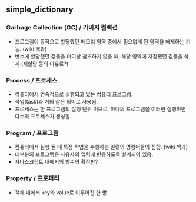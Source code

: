 ## simple_dictionary

### Garbage Collection (GC) / 가비지 컬렉션
- 프로그램이 동적으로 할당했던 메모리 영역 중에서 필요없게 된 영역을 해제하는 기능. (wiki 백과)
- 변수에 할당했던 값들을 더이상 참조하지 않을 때, 해당 영역에 저장됐던 값들을 삭제 (재할당 등의 이유로?)


### Process / 프로세스
- 컴퓨터에서 연속적으로 실행되고 있는 컴퓨터 프로그램.
- 작업(task)과 거의 같은 의미로 사용됨.
- 프로세스는 한 프로그램의 실행 단위 이므로, 하나의 프로그램을 여러번 실행하면 다수의 프로세스가 생성됨.


### Program / 프로그램 
- 컴퓨터에서 실행 될 때 특정 작업을 수행하는 일련의 명령어들의 집합. (wiki 백과) <br />
- 대부분의 프로그램은 사용자의 입력에 반응하도록 설계되어 있음.
- 자바스크립트 내에서의 함수의 확장판?


### Property / 프로퍼티
- 객체 내에서 key와 value로 이루어진 한 쌍.
